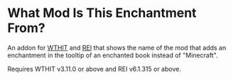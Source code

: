 # What Mod Is This Enchantment From?

An addon for [WTHIT](https://github.com/badasintended/wthit "What The Hell Is That?") and [REI](https://github.com/shedaniel/RoughlyEnoughItems "Roughly Enough Items") that shows the name of the mod that adds an enchantment in the tooltip of an enchanted book instead of "Minecraft".

Requires WTHIT v3.11.0 or above and REI v6.1.315 or above.
